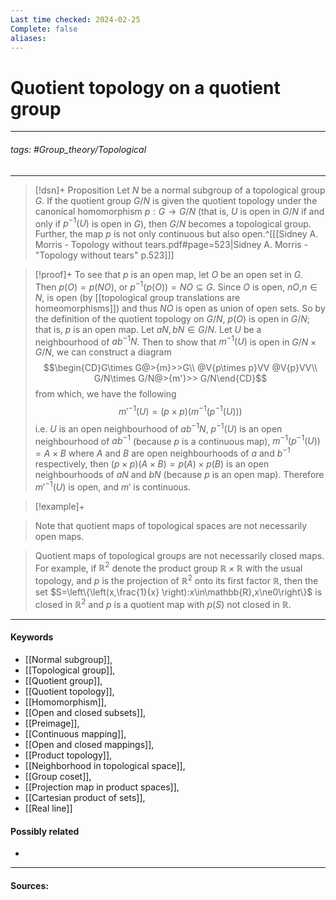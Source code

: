 ```yaml
---
Last time checked: 2024-02-25
Complete: false
aliases:
---
```

# Quotient topology on a quotient group
***
###### tags: #Group_theory/Topological 
***
>[!dsn]+ Proposition
>Let $N$ be a normal subgroup of a topological group $G$. If the quotient group $G/N$ is given the quotient topology under the canonical homomorphism $p:G\to G/N$ (that is, $U$ is open in $G/N$ if and only if $p^{-1}(U)$ is open in $G$), then $G/N$ becomes a topological group. Further, the map $p$ is not only continuous but also open.^[[[Sidney A. Morris - Topology without tears.pdf#page=523|Sidney A. Morris - "Topology without tears" p.523]]]

>[!proof]+
>To see that $p$ is an open map, let $O$ be an open set in $G$. Then $p(O)=p(NO)$, or $p^{-1}(p(O))=NO\subseteq G$. Since $O$ is open, $nO$,$n\in N$, is open (by [[topological group translations are homeomorphisms]]) and thus $NO$ is open as union of open sets. So by the definition of the quotient topology on $G/N$, $p(O)$ is open in $G/N$; that is, $p$ is an open map. 
>Let $aN,bN\in G/N$. Let $U$ be a neighbourhood of $ab^{-1}N$. Then to show that $m^{-1}(U)$ is open in $G/N\times G/N$, we can construct a diagram
>$$\begin{CD}G\times G@>{m}>>G\\ @V{p\times p}VV @V{p}VV\\ G/N\times G/N@>{m'}>> G/N\end{CD}$$
>from which, we have the following
>$$m'^{-1}(U)=(p\times p)\left(m^{-1}(p^{-1}(U))\right)$$
>i.e. $U$ is an open neighbourhood of $ab^{-1}N$, $p^{-1}(U)$ is an open neighbourhood of $ab^{-1}$ (because $p$ is a continuous map), $m^{-1}(p^{-1}(U))=A\times B$ where $A$ and $B$ are open neighbourhoods of $a$ and $b^{-1}$ respectively, then $(p\times p)(A\times B)=p(A)\times p(B)$ is an open neighbourhoods of $aN$ and $bN$ (because $p$ is an open map). Therefore $m'^{-1}(U)$ is open, and $m'$ is continuous.

>[!example]+
>

>Note that quotient maps of topological spaces are not necessarily open maps.

>Quotient maps of topological groups are not necessarily closed maps. For example, if $\mathbb{R}^{2}$ denote the product group $\mathbb{R}\times\mathbb{R}$ with the usual topology, and $p$ is the projection of $\mathbb{R}^{2}$ onto its first factor $\mathbb{R}$, then the set $S=\left\{\left(x,\frac{1}{x} \right):x\in\mathbb{R},x\ne0\right\}$ is closed in $\mathbb{R}^{2}$ and $p$ is a quotient map with $p(S)$ not closed in $\mathbb{R}$.
***
#### Keywords
- [[Normal subgroup]],
- [[Topological group]],
- [[Quotient group]],
- [[Quotient topology]],
- [[Homomorphism]],
- [[Open and closed subsets]],
- [[Preimage]],
- [[Continuous mapping]],
- [[Open and closed mappings]],
- [[Product topology]],
- [[Neighborhood in topological space]],
- [[Group coset]],
- [[Projection map in product spaces]],
- [[Cartesian product of sets]],
- [[Real line]]
#### Possibly related
- 
***
#### Sources:
